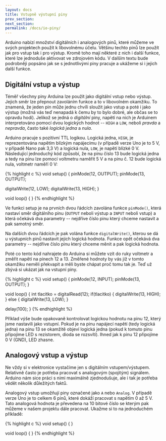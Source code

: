 ```yaml
---
layout: docs
title: Vstupně výstupní piny
prev_section: 
next_section: 
permalink: /docs/io-piny/
---
```


Arduino nabízí množství digitálních i analogových pinů, které můžeme ve svých projektech použít k libovolnému účelu. Většinu techto pinů lze použít jak pro vstup tak i pro výstup. Kromě toho mají některé z nich i další funkce, které lze jednoduše aktivovat ve zdrojovém kódu. V dalším textu bude podrobněji popsáno jak se s jednotlivými piny pracuje a ukážeme si i jejich další funkce.

## Digitální vstup a výstup

Téměř všechny piny Arduina lze použít jako digitální vstup nebo výstup. Jejich směr lze přepnout zavoláním funkce a to v libovolném okamžiku. To znamená, že jeden pin může jednu chvíli sloužit jako vstup a poté i jako výstup (možná vás teď nenapadá k čemu by to bylo dobré, ale občas se to opravdu hodí). Jelikož se jedná o *digitální* piny, napětí na nich je Arduinem interpretováno pomocí dvou logických hodnot -- `HIGH` a `LOW`, neboli *pravda* a *nepravda*, často také *logická jedna* a *nula*.

Arduino pracuje s pozitivní TTL logikou. Logická jedna, `HIGH`, je reprezentována napětím blízkým napájecímu (v případě verze Uno je to 5 V, v případě Nano pak 3,3 V) a logická nula, `LOW`, je napětí blízké 0 V. Následující jednoduchý kód způsobí, že na pinu číslo 13 bude logická jedna a tedy na pinu lze pomocí voltmetru naměřit 5 V a na pinu č. 12 bude logická nula, voltmetr naměří 0 V:

{% highlight c %}
void setup() {
  pinMode(12, OUTPUT);
  pinMode(13, OUTPUT);

  digitalWrite(12, LOW);
  digitalWrite(13, HIGH);
}

void loop() {
}
{% endhighlight %}

Ve funkci setup je na prvních dvou řádcích zavolána funkce `pinMode()`, která nastaví směr digitálního pinu (`OUTPUT` neboli výstup a `INPUT` neboli vstup) a která očekává dva parametry -- nejdříve číslo pinu který chceme nastavit a pak samotný směr.

Na dalších dvou řádcích je pak volána funkce `digitalWrite()`, kterou se dá u výstupních pinů nastavit jejich logická hodnota. Funkce opět očekává dva parametry -- nejdříve číslo pinu který chceme měnit a pak logická hodnota.

Poté co tento kód nahrajete do Arduina si můžete vzít do ruky voltmetr a změřit napětí na pinech 12 a 13. Změřené hodnoty by vás již v tomto okamžiku neměli překvapit a měli byste chápat proč tomu tak je. Teď už zbývá si ukázat jak na vstupní piny.

{% highlight c %}
void setup() {
  pinMode(12, INPUT);
  pinMode(13, OUTPUT);
}

void loop() {
  int tlacitko = digitalRead(12);
  if(tlacitko) {
    digitalWrite(13, HIGH);
  } else {
    digitalWrite(13, LOW);
  }

  delay(100);
}
{% endhighlight %}

Příklad výše bude opakovaně kontrolovat logickou hodnotu na pinu 12, který jsme nastavili jako vstupní. Pokud je na pinu napájecí napětí (tedy logická jedna) na pinu 13 se okamžitě objeví logická jedna (pokud k tomuto pinu připojíme LED s rezistorem, dioda se rozsvítí). Ihned jak k pinu 12 připojíme 0 V (GND), LED zhasne.

## Analogový vstup a výstup

Ne vždy si v elektronice vystačíme jen s digitálním vstupem/výstupem. Relativně často je potřeba pracovat s analogovým (spojitým) signálem. Arduino nám sice práci s nimi maximálně zjednodušuje, ale i tak je potřeba vědět několik důležitých faktů.

Analogový vstup umožňují piny označené jako `A` nebo `Analog`. V případě verze Uno je to celkem 6 pinů, které dokáží pracovat s napětím 0 až 5 V. Tato analogová hodnota je převedena na 10 bitové číslo se kterým pak můžeme v našem projektu dále pracovat. Ukažme si to na jednoduchém příkladě:

{% highlight c %}
void setup() {
}

void loop() {
}
{% endhighlight %}
